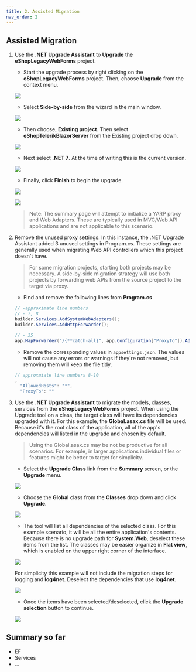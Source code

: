 ```yaml
---
title: 2. Assisted Migration
nav_order: 2
---
```


## Assisted Migration

1. Use the **.NET Upgrade Assistant** to **Upgrade** the **eShopLegacyWebForms** project. 

    * Start the upgrade process by right clicking on the **eShopLegacyWebForms** project. Then, choose **Upgrade** from the context menu.

    ![](img/3-upgrade.png)

    * Select **Side-by-side** from the wizard in the main window.

    ![](img/upgrade-2.png)

    * Then choose, **Existing project**. Then select **eShopTelerikBlazorServer** from the Existing project drop down.

    ![](img/upgrade-4.png)

    * Next select **.NET 7**. At the time of writing this is the current version.

    ![](img/upgrade-6.png)

    * Finally, click **Finish** to begin the upgrade.

    ![](img/upgrade-7.png)

    ![](img/upgrade-summary.png)

    > Note: The summary page will attempt to initialize a YARP proxy and Web Adapters. These are typically used in MVC/Web API applications and are not applicable to this scenario. 

2. Remove the unused proxy settings. In this instance, the .NET Upgrade Assistant added 3 unused settings in Program.cs. These settings are generally used when migrating Web API controllers which this project doesn't have. 

    > For some migration projects, starting both projects may be necessary. A side-by-side migration strategy will use both projects by forwarding web APIs from the source project to the target via proxy.  

    * Find and remove the following lines from **Program.cs**

    ```csharp
    // -approximate line numbers
    // - 7, 8
    builder.Services.AddSystemWebAdapters();
    builder.Services.AddHttpForwarder();

    // - 35
    app.MapForwarder("/{**catch-all}", app.Configuration["ProxyTo"]).Add(static builder => ((RouteEndpointBuilder)builder).Order = int.MaxValue);

    ```

    * Remove the corresponding values in `appsettings.json`. The values will not cause any errors or warnings if they're not removed, but removing them will keep the file tidy.

    ```js
    // approxmiate line numbers 8-10
    ,
      "AllowedHosts": "*",
      "ProxyTo": ""
    ```

3. Use the **.NET Upgrade Assistant** to migrate the models, classes, services from the **eShopLegacyWebForms** project. When using the Upgrade tool on a class, the target class will have its dependencies upgraded with it. For this example, the **Global.asax.cs** file will be used. Because it's the root class of the application, all of the app's dependencies will listed in the upgrade and chosen by default. 

    > Using the Global.asax.cs may be not be productive for all scenarios. For example, in larger applications individual files or features might be better to target for simplicity. 

    * Select the **Upgrade Class** link from the **Summary** screen, or the **Upgrade** menu.

    ![](img/upgrade-class.png)

    * Choose the **Global** class from the **Classes** drop down and click **Upgrade**.

    ![](img/upgrade-class-2.png)

    * The tool will list all dependencies of the selected class. For this example scenario, it will be all the entire application's contents. Because there is no upgrade path for **System.Web**, deselect these items from the list. The classes may be easier organize in **Flat view**, which is enabled on the upper right corner of the interface.

    ![](img/upgrade-class-3.png)

    For simplicity this example will not include the migration steps for logging and **log4net**. Deselect the dependencies that use **log4net**. 

    ![](img/upgrade-class-4.png)

    * Once the items have been selected/deselected, click the **Upgrade selection** button to continue.

    ![](img/upgrade-complete.png)

## Summary so far

<!-- write a summary of what we accomplished -->

* EF
* Services
* ...